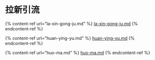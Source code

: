 # 拉新引流

{% content-ref url="la-xin-gong-ju.md" %}
[la-xin-gong-ju.md](la-xin-gong-ju.md)
{% endcontent-ref %}

{% content-ref url="huan-ying-yu.md" %}
[huan-ying-yu.md](huan-ying-yu.md)
{% endcontent-ref %}

{% content-ref url="huo-ma.md" %}
[huo-ma.md](huo-ma.md)
{% endcontent-ref %}


